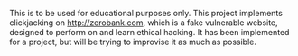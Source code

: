 This is to be used for educational purposes only.
This project implements clickjacking on http://zerobank.com, which is a fake vulnerable website, designed to perform on and learn ethical hacking.
It has been implemented for a project, but will be trying to improvise it as much as possible.
